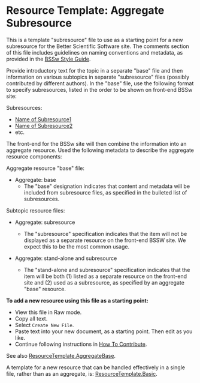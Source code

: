 # Resource Template: Aggregate Subresource

This is a template "subresource" file to use as a starting point for a new subresource for the Better Scientific Software site.  The comments section of this file includes guidelines on naming conventions and metadata, as provided in the [BSSw Style Guide](../StyleGuide.md).

Provide introductory text for the topic in a separate "base" file and then information on various subtopics in separate "subresource" files (possibly contributed by different authors).  In the "base" file, use the following format to specify subresources, listed in the order to be shown on front-end BSSw site:

Subresources:
- [Name of Subresource1](SubresourceFile1.md)
- [Name of Subresource2](SubresourceFile2.md)
- etc.

The front-end for the BSSw site will then combine the information into an aggregate resource.  Used the following metadata to describe the aggregate resource components:

Aggregate resource "base" file:  
- Aggregate: base
   - The "base" designation indicates that content and metadata will be included from subresource files, as specified in the bulleted list of subresources.

Subtopic resource files:
- Aggregate: subresource
  - The "subresource" specification indicates that the item will not be displayed as a separate resource on the front-end BSSW site.  We expect this to be the most common usage.  

- Aggregate: stand-alone and subresource
   - The "stand-alone and subresource" specification indicates that the item will be both (1) listed as a separate resource on the front-end site and (2) used as a subresource, as specified by an aggregate "base" resource.

**To add a new resource using this file as a starting point:**
- View this file in Raw mode.
- Copy all text.
- Select `Create New File`.
- Paste text into your new document, as a starting point. Then edit as you like.
- Continue following instructions in [How To Contribute](../HowToContribute.md).

See also [ResourceTemplate.AggregateBase](ResourceTemplate.AggregateBase.md).

A template for a new resource that can be handled effectively in a single file, rather than as an aggregate, is:
[ResourceTemplate.Basic](ResourceTemplate.Basic.md).

<!---
Publish: no
Categories: specify 1 or more categories
Topics: specify 1 or more topics (corresponding to each category)
Tags: bssw-internal
Level: specify level of content
Prerequisites: specify prerequisites
Aggregate: subresource
--->

<!---
Please follow these guidelines for naming resources and files. Be sure to include metadata with each entry, as this will be used to organize content, provide filters, and support searches on the BSSW site.

Resource Name:

    Brief, essential words only, nothing extra
    For curated content: Follow name of content (e.g., title of book, article, event, site)
    Filename: Same as resource name
        No spaces
        Cap for first letter of each word
        Abbreviations:
            Apps = Applications
            Cse = CSE = Computational Science and Engineering
            Devpt = Development
            Eng = Engineering
            Hpc = HPC = High-Performance Computing
            Perf = Performance
            Sw = Software
            etc.

Resource Description:

    Concise paragraph explaining resource from the perspective of the CSE community
    Image file (e.g., logo) - optional (encouraged when this exists)

Contributor:

    Name(s) of contributor(s), hyperlinked to GitHub profile(s)

Metadata: Include metadata as formatted comments at the end of the file

    Publish: Publish on the BSSw front-end site?
    Categories: Specify 1 or more categories (primary display via BSSW website)
    Topics: Specify 1 or more topics (visible filters via BSSw website)
    Tags: Specify additional tags as keywords for searches (optional)
    Level: Specify level of content
    Prerequisites: Specify any assumed knowledge on the BSSw site (usually Level 0 and Level 1 BSSw docs)
    Aggregate: Optional info for aggregating content to define a more complex resource

Each aspect of metadata is described below.

Publish: Publish on the BSSw front-end site?
Publish: Yes
Publish: No

Categories: [Primary display via BSSw website interface]

[BSSw curators may add/revise categories as needed over time.]

- Planning
- Development
- Performance
- Reliability
- Collaboration
- Skills

#### Topics: Visible filters via BSSw website interface
- All categories and also finer grain topics within categories
 [Topics: 4-7 per category: family of topics that make sense together. BSSw curators may add/revise topics as needed over time.]

 - **Planning**
     - Requirements
     - Design
     - Software interoperability
 - **Development**
     - Documentation
     - Version control
     - Configuration and builds
     - Deployment
     - Issue tracking
     - Refactoring
     - Software engineering
     - Development tools
 - **Performance**
     - High-performance computing (HPC)
     - Performance at leadership computing facilities (LCFs)
     - Performance portability
 - **Reliability**
     - Testing
     - Continuous integration testing
     - Reproducibility
     - Debugging
 - **Collaboration**
     - Licensing
     - Strategies for more effective teams
     - Funding sources and programs
     - Projects and organizations
     - Software publishing and citation
     - Discussion forums, Q&A sites
 - **Skills**
     - Personal productivity and sustainability
     - Online learning

Tags: [optional additional keywords for searches]

 [under revision -- not currently used]

Levels: Specify level of detail and depth of content

    Level 0: BSSw WhatIs document
    Level 1: BSSw HowTo document (or equivalent level of detail)
    Level 2: More detailed content, beginner or intermediate levels
    Level 3: Advanced content

Prerequisites: Specify files for any assumed knowledge on the BSSW site (usually Level 0 and Level1 BSSw docs)

    - Most prerequisites are specified automatically according to Topics. In this case, use:
       - Prerequisites: default
    - Specify additional prerequisites only for information not already covered by Topics.
       - Prerequisites: filename1.md, filename2.md, etc.

Aggregate:

    Optional info for aggregating content to define a more complex resource
    Aggregate: base (to specify the base of an aggregate resources)
       - The "base" designation indicates that content and metadata will be included from specified subresource files.  See the file [ResourceTemplate.AggregateBase.md](ResourceTemplate.AggregateBase.md) for an example "base" file.

    Aggregate: subresource (to specify a subresource for an aggregate resource)

     - The "subresource" specification indicates that the item will not be displayed as a separate resource on the front-end BSSW site.  We expect this to be the most common usage.  However, omitting this subresource designation will enable the item to be both (1) listed as a separate resource on the front-end site and (2) used as a subresource in the aggregate.

--->
